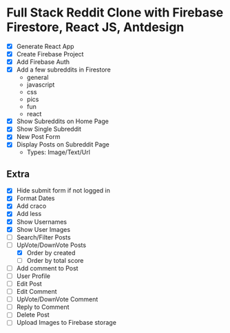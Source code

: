# Full Stack Reddit Clone with Firebase Firestore, React JS, Antdesign

- [x] Generate React App
- [x] Create Firebase Project
- [x] Add Firebase Auth
- [x] Add a few subreddits in Firestore
  - general
  - javascript
  - css
  - pics
  - fun
  - react
- [x] Show Subreddits on Home Page
- [x] Show Single Subreddit
- [x] New Post Form
- [x] Display Posts on Subreddit Page
  - Types: Image/Text/Url

## Extra

- [x] Hide submit form if not logged in
- [x] Format Dates
- [x] Add craco
- [x] Add less
- [x] Show Usernames
- [x] Show User Images
- [ ] Search/Filter Posts
- [ ] UpVote/DownVote Posts
  - [x] Order by created
  - [ ] Order by total score
- [ ] Add comment to Post
- [ ] User Profile
- [ ] Edit Post
- [ ] Edit Comment
- [ ] UpVote/DownVote Comment
- [ ] Reply to Comment
- [ ] Delete Post
- [ ] Upload Images to Firebase storage
